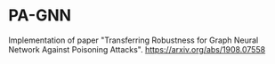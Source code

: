 # PA-GNN
Implementation of paper "Transferring Robustness for Graph Neural Network Against Poisoning Attacks". https://arxiv.org/abs/1908.07558
